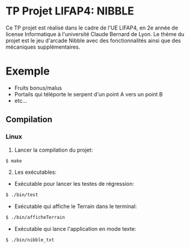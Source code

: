 # TP Projet LIFAP4: NIBBLE
Ce TP projet est réalisé dans le cadre de l'UE LIFAP4, en 2e année de license Informatique à l'université Claude Bernard de Lyon.
Le thème du projet est le jeu d'arcade Nibble avec des fonctionnalités ainsi que des mécaniques supplémentaires.

# Exemple 
- Fruits bonus/malus 
- Portails qui téléporte le serpent d'un point A vers un point B
- etc...


## Compilation 

### Linux

1. Lancer la compilation du projet:

```bash
$ make 
```

2. Les exécutables:

- Exécutable pour lancer les testes de régression:

```bash
$ ./bin/test 
```

- Exécutable qui affiche le Terrain dans le terminal:

```bash
$ ./bin/afficheTerrain
```
- Exécutable qui lance l'application en mode texte:

```bash
$ ./bin/nibble_txt
```
